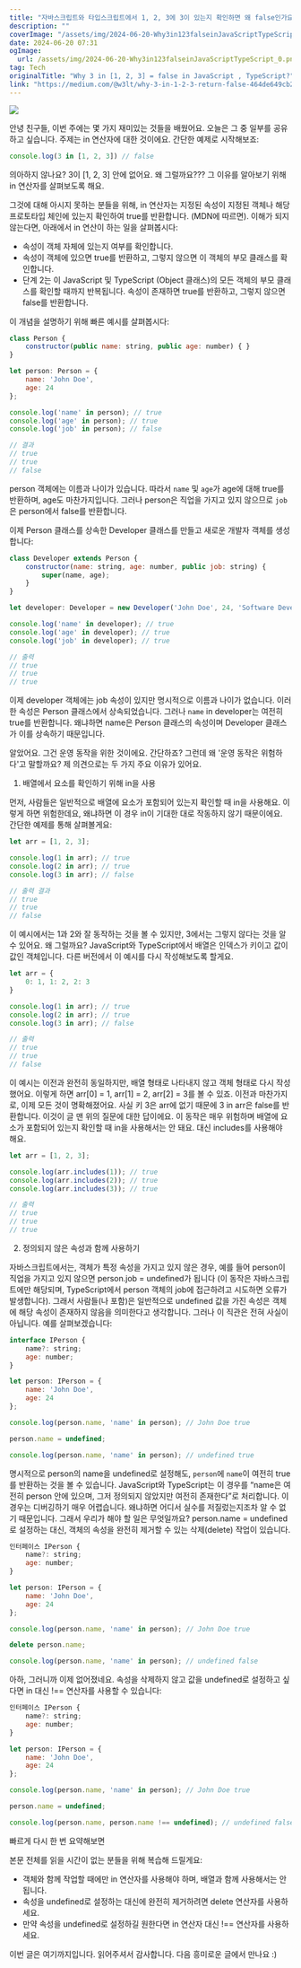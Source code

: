```yaml
---
title: "자바스크립트와 타입스크립트에서 1, 2, 3에 3이 있는지 확인하면 왜 false인가요"
description: ""
coverImage: "/assets/img/2024-06-20-Why3in123falseinJavaScriptTypeScript_0.png"
date: 2024-06-20 07:31
ogImage: 
  url: /assets/img/2024-06-20-Why3in123falseinJavaScriptTypeScript_0.png
tag: Tech
originalTitle: "Why 3 in [1, 2, 3] = false in JavaScript , TypeScript?"
link: "https://medium.com/@w3lt/why-3-in-1-2-3-return-false-464de649cb21"
---
```




<img src="/assets/img/2024-06-20-Why3in123falseinJavaScriptTypeScript_0.png" />

안녕 친구들, 이번 주에는 몇 가지 재미있는 것들을 배웠어요. 오늘은 그 중 일부를 공유하고 싶습니다. 주제는 in 연산자에 대한 것이에요. 간단한 예제로 시작해보죠:

```js
console.log(3 in [1, 2, 3]) // false
```

의아하지 않나요? 3이 [1, 2, 3] 안에 없어요. 왜 그럴까요??? 그 이유를 알아보기 위해 in 연산자를 살펴보도록 해요.


<div class="content-ad"></div>

그것에 대해 아시지 못하는 분들을 위해, in 연산자는 지정된 속성이 지정된 객체나 해당 프로토타입 체인에 있는지 확인하여 true를 반환합니다. (MDN에 따르면). 이해가 되지 않는다면, 아래에서 in 연산이 하는 일을 살펴봅시다:

- 속성이 객체 자체에 있는지 여부를 확인합니다.
- 속성이 객체에 있으면 true를 반환하고, 그렇지 않으면 이 객체의 부모 클래스를 확인합니다.
- 단계 2는 이 JavaScript 및 TypeScript (Object 클래스)의 모든 객체의 부모 클래스를 확인할 때까지 반복됩니다. 속성이 존재하면 true를 반환하고, 그렇지 않으면 false를 반환합니다.

이 개념을 설명하기 위해 빠른 예시를 살펴봅시다:

```js
class Person {
    constructor(public name: string, public age: number) { }
}

let person: Person = {
    name: 'John Doe',
    age: 24
};

console.log('name' in person); // true
console.log('age' in person); // true
console.log('job' in person); // false

// 결과
// true
// true
// false
```

<div class="content-ad"></div>

person 객체에는 이름과 나이가 있습니다. 따라서 `name` 및 `age`가 age에 대해 true를 반환하며, age도 마찬가지입니다. 그러나 person은 직업을 가지고 있지 않으므로 `job`은 person에서 false를 반환합니다.

이제 Person 클래스를 상속한 Developer 클래스를 만들고 새로운 개발자 객체를 생성합니다:

```js
class Developer extends Person {
    constructor(name: string, age: number, public job: string) {
        super(name, age);
    }
}

let developer: Developer = new Developer('John Doe', 24, 'Software Developer');

console.log('name' in developer); // true
console.log('age' in developer); // true
console.log('job' in developer); // true

// 출력
// true
// true
// true
```

이제 developer 객체에는 job 속성이 있지만 명시적으로 이름과 나이가 없습니다. 이러한 속성은 Person 클래스에서 상속되었습니다. 그러나 `name` in developer는 여전히 true를 반환합니다. 왜냐하면 name은 Person 클래스의 속성이며 Developer 클래스가 이를 상속하기 때문입니다.

<div class="content-ad"></div>

알았어요. 그건 운영 동작을 위한 것이에요. 간단하죠? 그런데 왜 '운영 동작은 위험하다'고 말할까요? 제 의견으로는 두 가지 주요 이유가 있어요.

1. 배열에서 요소를 확인하기 위해 in을 사용

먼저, 사람들은 일반적으로 배열에 요소가 포함되어 있는지 확인할 때 in을 사용해요. 이렇게 하면 위험한데요, 왜냐하면 이 경우 in이 기대한 대로 작동하지 않기 때문이에요. 간단한 예제를 통해 살펴볼게요:

```js
let arr = [1, 2, 3];

console.log(1 in arr); // true
console.log(2 in arr); // true
console.log(3 in arr); // false

// 출력 결과
// true
// true
// false
```

<div class="content-ad"></div>

이 예시에서는 1과 2와 잘 동작하는 것을 볼 수 있지만, 3에서는 그렇지 않다는 것을 알 수 있어요. 왜 그럴까요? JavaScript와 TypeScript에서 배열은 인덱스가 키이고 값이 값인 객체입니다. 다른 버전에서 이 예시를 다시 작성해보도록 할게요.

```js
let arr = {
    0: 1, 1: 2, 2: 3
}

console.log(1 in arr); // true
console.log(2 in arr); // true
console.log(3 in arr); // false

// 출력
// true
// true
// false
```

이 예시는 이전과 완전히 동일하지만, 배열 형태로 나타내지 않고 객체 형태로 다시 작성했어요. 이렇게 하면 arr[0] = 1, arr[1] = 2, arr[2] = 3를 볼 수 있죠. 이전과 마찬가지로, 이제 모든 것이 명확해졌어요. 사실 키 3은 arr에 없기 때문에 3 in arr은 false를 반환합니다. 이것이 글 맨 위의 질문에 대한 답이에요. 이 동작은 매우 위험하며 배열에 요소가 포함되어 있는지 확인할 때 in을 사용해서는 안 돼요. 대신 includes를 사용해야 해요.

```js
let arr = [1, 2, 3];

console.log(arr.includes(1)); // true
console.log(arr.includes(2)); // true
console.log(arr.includes(3)); // true

// 출력
// true
// true
// true
```

<div class="content-ad"></div>

2. 정의되지 않은 속성과 함께 사용하기

자바스크립트에서는, 객체가 특정 속성을 가지고 있지 않은 경우, 예를 들어 person이 직업을 가지고 있지 않으면 person.job = undefined가 됩니다 (이 동작은 자바스크립트에만 해당되며, TypeScript에서 person 객체의 job에 접근하려고 시도하면 오류가 발생합니다). 그래서 사람들(나 포함)은 일반적으로 undefined 값을 가진 속성은 객체에 해당 속성이 존재하지 않음을 의미한다고 생각합니다. 그러나 이 직관은 전혀 사실이 아닙니다. 예를 살펴보겠습니다:

```js
interface IPerson {
    name?: string;
    age: number;
}

let person: IPerson = {
    name: 'John Doe',
    age: 24
};

console.log(person.name, 'name' in person); // John Doe true

person.name = undefined;

console.log(person.name, 'name' in person); // undefined true
```

명시적으로 person의 name을 undefined로 설정해도, `person`에 `name`이 여전히 true를 반환하는 것을 볼 수 있습니다. JavaScript와 TypeScript는 이 경우를 “name은 여전히 person 안에 있으며, 그저 정의되지 않았지만 여전히 존재한다”로 처리합니다. 이 경우는 디버깅하기 매우 어렵습니다. 왜냐하면 어디서 실수를 저질렀는지조차 알 수 없기 때문입니다. 그래서 우리가 해야 할 일은 무엇일까요? person.name = undefined로 설정하는 대신, 객체의 속성을 완전히 제거할 수 있는 삭제(delete) 작업이 있습니다.

<div class="content-ad"></div>

```js
인터페이스 IPerson {
    name?: string;
    age: number;
}

let person: IPerson = {
    name: 'John Doe',
    age: 24
};

console.log(person.name, 'name' in person); // John Doe true

delete person.name;

console.log(person.name, 'name' in person); // undefined false
```


아하, 그러니까 이제 없어졌네요. 속성을 삭제하지 않고 값을 undefined로 설정하고 싶다면 in 대신 !== 연산자를 사용할 수 있습니다:

```js
인터페이스 IPerson {
    name?: string;
    age: number;
}

let person: IPerson = {
    name: 'John Doe',
    age: 24
};

console.log(person.name, 'name' in person); // John Doe true

person.name = undefined;

console.log(person.name, person.name !== undefined); // undefined false
```

빠르게 다시 한 번 요약해보면


<div class="content-ad"></div>

본문 전체를 읽을 시간이 없는 분들을 위해 복습해 드릴게요:

- 객체와 함께 작업할 때에만 in 연산자를 사용해야 하며, 배열과 함께 사용해서는 안 됩니다.
- 속성을 undefined로 설정하는 대신에 완전히 제거하려면 delete 연산자를 사용하세요.
- 만약 속성을 undefined로 설정하길 원한다면 in 연산자 대신 !== 연산자를 사용하세요.

이번 글은 여기까지입니다. 읽어주셔서 감사합니다. 다음 흥미로운 글에서 만나요 :)